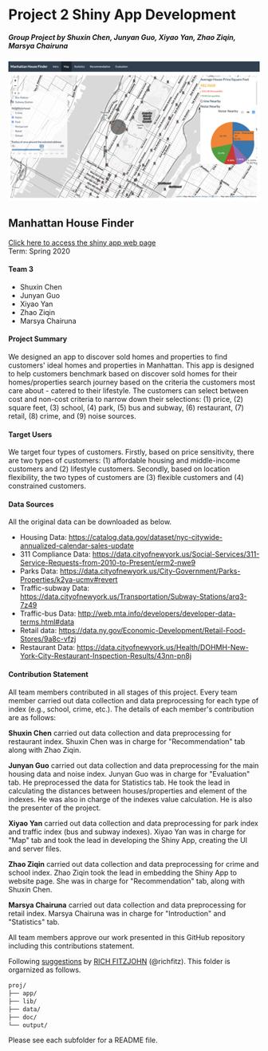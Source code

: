 # Project 2 Shiny App Development
##### Group Project by Shuxin Chen, Junyan Guo, Xiyao Yan, Zhao Ziqin, Marsya Chairuna

![App Preview](doc/Readme.png)

## Manhattan House Finder
[Click here to access the shiny app web page](https://zhaoziqin.shinyapps.io/shiny2/)  
Term: Spring 2020 

#### Team 3
+ Shuxin Chen
+ Junyan Guo
+ Xiyao Yan
+ Zhao Ziqin
+ Marsya Chairuna

#### Project Summary 
We designed an app to discover sold homes and properties to find customers' ideal homes and properties in Manhattan. This app is designed to help customers benchmark based on discover sold homes for their homes/properties search journey based on the criteria the customers most care about - catered to their lifestyle. The customers can select between cost and non-cost criteria to narrow down their selections: (1) price, (2) square feet, (3) school, (4) park, (5) bus and subway, (6) restaurant, (7) retail, (8) crime, and (9) noise sources. 

#### Target Users
We target four types of customers. Firstly, based on price sensitivity, there are two types of customers: (1) affordable housing and middle-income customers and (2) lifestyle customers. Secondly, based on location flexibility, the two types of customers are (3) flexible customers and (4) constrained customers.

#### Data Sources  
All the original data can be downloaded as below.  
- Housing Data: https://catalog.data.gov/dataset/nyc-citywide-annualized-calendar-sales-update  
- 311 Compliance Data: https://data.cityofnewyork.us/Social-Services/311-Service-Requests-from-2010-to-Present/erm2-nwe9  
- Parks Data: https://data.cityofnewyork.us/City-Government/Parks-Properties/k2ya-ucmv#revert  
- Traffic-subway Data: https://data.cityofnewyork.us/Transportation/Subway-Stations/arq3-7z49  
- Traffic-bus Data: http://web.mta.info/developers/developer-data-terms.html#data  
- Retail data: https://data.ny.gov/Economic-Development/Retail-Food-Stores/9a8c-vfzj  
- Restaurant Data: https://data.cityofnewyork.us/Health/DOHMH-New-York-City-Restaurant-Inspection-Results/43nn-pn8j  

#### Contribution Statement  
All team members contributed in all stages of this project. Every team member carried out data collection and data preprocessing for each type of index (e.g., school, crime, etc.). The details of each member's contribution are as follows: 
  
**Shuxin Chen** carried out data collection and data preprocessing for restaurant index. Shuxin Chen was in charge for "Recommendation" tab along with Zhao Ziqin. 
  
**Junyan Guo** carried out data collection and data preprocessing for the main housing data and noise index. Junyan Guo was in charge for "Evaluation" tab. He preprocessed the data for Statistics tab. He took the lead in calculating the distances between houses/properties and element of the indexes. He was also in charge of the indexes value calculation. He is also the presenter of the project.  
  
**Xiyao Yan** carried out data collection and data preprocessing for park index and traffic index (bus and subway indexes). Xiyao Yan was in charge for "Map" tab and took the lead in developing the Shiny App, creating the UI and server files.   
  
**Zhao Ziqin** carried out data collection and data preprocessing for crime and school index. Zhao Ziqin took the lead in embedding the Shiny App to website page.  She was in charge for "Recommendation" tab, along with Shuxin Chen.
  
**Marsya Chairuna** carried out data collection and data preprocessing for retail index. Marsya Chairuna was in charge for "Introduction" and "Statistics" tab.  
  
All team members approve our work presented in this GitHub repository including this contributions statement. 

Following [suggestions](http://nicercode.github.io/blog/2013-04-05-projects/) by [RICH FITZJOHN](http://nicercode.github.io/about/#Team) (@richfitz). This folder is orgarnized as follows.

```
proj/
├── app/
├── lib/
├── data/
├── doc/
└── output/
```

Please see each subfolder for a README file.

